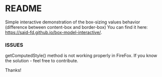 # README

Simple interactive demonstration of the box-sizing values behavior (difference between content-box and border-box)
You can find it here: https://said-fd.github.io/box-model-interactive/.


### ISSUES

getComputedStyle() method is not working properly in FireFox.
If you know the solution - feel free to contribute.

Thanks!
